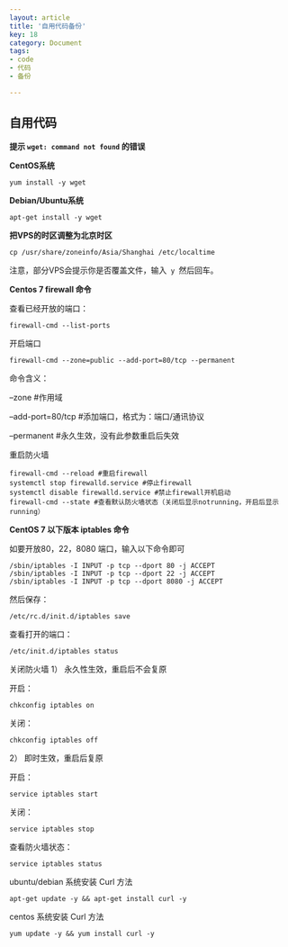 ```yaml
---
layout: article
title: '自用代码备份'
key: 18
category: Document
tags:
- code
- 代码
- 备份

---
```


## 自用代码

**提示 `wget: command not found` 的错误**

**CentOS系统**

```
yum install -y wget
```

**Debian/Ubuntu系统**

```
apt-get install -y wget
```

**把VPS的时区调整为北京时区** 

```
cp /usr/share/zoneinfo/Asia/Shanghai /etc/localtime
```

注意，部分VPS会提示你是否覆盖文件，输入` y `然后回车。 

**Centos 7 firewall 命令**

查看已经开放的端口：

```
firewall-cmd --list-ports
```

开启端口

```
firewall-cmd --zone=public --add-port=80/tcp --permanent
```

命令含义：

–zone #作用域

–add-port=80/tcp #添加端口，格式为：端口/通讯协议

–permanent #永久生效，没有此参数重启后失效

重启防火墙

```
firewall-cmd --reload #重启firewall
systemctl stop firewalld.service #停止firewall
systemctl disable firewalld.service #禁止firewall开机启动
firewall-cmd --state #查看默认防火墙状态（关闭后显示notrunning，开启后显示running）
```

**CentOS 7 以下版本 iptables 命令**

如要开放80，22，8080 端口，输入以下命令即可

```
/sbin/iptables -I INPUT -p tcp --dport 80 -j ACCEPT
/sbin/iptables -I INPUT -p tcp --dport 22 -j ACCEPT
/sbin/iptables -I INPUT -p tcp --dport 8080 -j ACCEPT
```

然后保存：

```
/etc/rc.d/init.d/iptables save
```

查看打开的端口：

```
/etc/init.d/iptables status
```

关闭防火墙 
1） 永久性生效，重启后不会复原

开启： 

```
chkconfig iptables on
```

关闭： 

```
chkconfig iptables off
```

2） 即时生效，重启后复原

开启： 

```
service iptables start
```

关闭： 

```
service iptables stop
```

查看防火墙状态： 

```
service iptables status
```

ubuntu/debian 系统安装 Curl 方法

```
apt-get update -y && apt-get install curl -y
```

centos 系统安装 Curl 方法 

```
yum update -y && yum install curl -y
```

